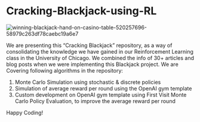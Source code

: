# Cracking-Blackjack-using-RL

![winning-blackjack-hand-on-casino-table-520257696-58979c263df78caebc19a6e7](https://user-images.githubusercontent.com/66754032/94639538-01051580-02a2-11eb-8d5a-845bc2cc129d.jpg)

We are presenting this “Cracking Blackjack” repository, as a way of consolidating the knowledge we have gained in our Reinforcement Learning class in the University of Chicago. We combined the info of 30+ articles and blog posts when we were implementing this Blackjack project. 
We are Covering following algorithms in the repository:
1. Monte Carlo Simulation using stochastic & discrete policies
2. Simulation of average reward per round using the OpenAI gym template
3. Custom development on OpenAI gym template using First Visit Monte Carlo Policy Evaluation, to improve the average reward per round

Happy Coding!
